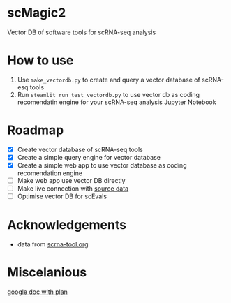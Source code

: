 # scMagic2
Vector DB of software tools for scRNA-seq analysis

# How to use
1. Use `make_vectordb.py` to create and query a vector database of scRNA-esq tools
2. Run `steamlit run test_vectordb.py` to use vector db as coding recomendatin engine for your scRNA-seq analysis Jupyter Notebook

# Roadmap
- [x] Create vector database of scRNA-seq tools
- [x] Create a simple query engine for vector database
- [x] Create a simple web app to use vector database as coding recomendation engine
- [ ] Make web app use vector DB directly
- [ ] Make live connection with [source data](https://github.com/scRNA-tools/scRNA-tools/tree/master/database)
- [ ] Optimise vector DB for scEvals

# Acknowledgements
* data from [scrna-tool.org](https://www.scrna-tools.org)

# Miscelanious
[google doc with plan](https://docs.google.com/document/d/1Hldune730uqvTMbDne8wDymYPwhZkFch6T9RnzBfVa4/edit)